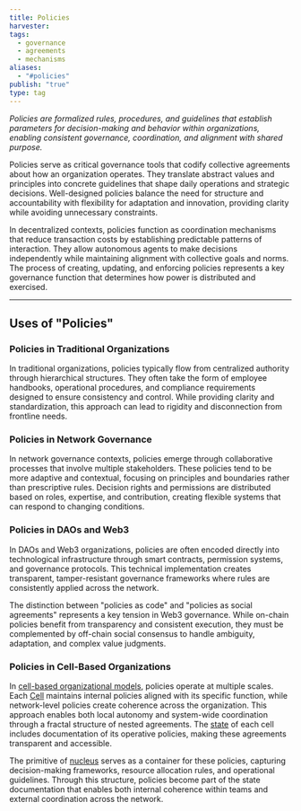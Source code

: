 ```yaml
---
title: Policies
harvester: 
tags:
  - governance
  - agreements
  - mechanisms
aliases:
  - "#policies"
publish: "true"
type: tag
---
```


*Policies are formalized rules, procedures, and guidelines that establish parameters for decision-making and behavior within organizations, enabling consistent governance, coordination, and alignment with shared purpose.*

Policies serve as critical governance tools that codify collective agreements about how an organization operates. They translate abstract values and principles into concrete guidelines that shape daily operations and strategic decisions. Well-designed policies balance the need for structure and accountability with flexibility for adaptation and innovation, providing clarity while avoiding unnecessary constraints.

In decentralized contexts, policies function as coordination mechanisms that reduce transaction costs by establishing predictable patterns of interaction. They allow autonomous agents to make decisions independently while maintaining alignment with collective goals and norms. The process of creating, updating, and enforcing policies represents a key governance function that determines how power is distributed and exercised.

---

## Uses of "Policies"

### Policies in Traditional Organizations

In traditional organizations, policies typically flow from centralized authority through hierarchical structures. They often take the form of employee handbooks, operational procedures, and compliance requirements designed to ensure consistency and control. While providing clarity and standardization, this approach can lead to rigidity and disconnection from frontline needs.

### Policies in Network Governance

In network governance contexts, policies emerge through collaborative processes that involve multiple stakeholders. These policies tend to be more adaptive and contextual, focusing on principles and boundaries rather than prescriptive rules. Decision rights and permissions are distributed based on roles, expertise, and contribution, creating flexible systems that can respond to changing conditions.

### Policies in DAOs and Web3

In DAOs and Web3 organizations, policies are often encoded directly into technological infrastructure through smart contracts, permission systems, and governance protocols. This technical implementation creates transparent, tamper-resistant governance frameworks where rules are consistently applied across the network. 

The distinction between "policies as code" and "policies as social agreements" represents a key tension in Web3 governance. While on-chain policies benefit from transparency and consistent execution, they must be complemented by off-chain social consensus to handle ambiguity, adaptation, and complex value judgments.

### Policies in Cell-Based Organizations

In [cell-based organizational models](notes/dao-primitives/patterns/collaboration-scale-patterns/cell-working-group.md), policies operate at multiple scales. Each [Cell](notes/dao-primitives/patterns/collaboration-scale-patterns/cell-working-group.md) maintains internal policies aligned with its specific function, while network-level policies create coherence across the organization. This approach enables both local autonomy and system-wide coordination through a fractal structure of nested agreements. The [state](notes/dao-primitives/patterns/collaboration-scale-patterns/cell-state.md) of each cell includes documentation of its operative policies, making these agreements transparent and accessible.

The primitive of [nucleus](notes/dao-primitives/patterns/collaboration-scale-patterns/nucleus.md) serves as a container for these policies, capturing decision-making frameworks, resource allocation rules, and operational guidelines. Through this structure, policies become part of the state documentation that enables both internal coherence within teams and external coordination across the network.